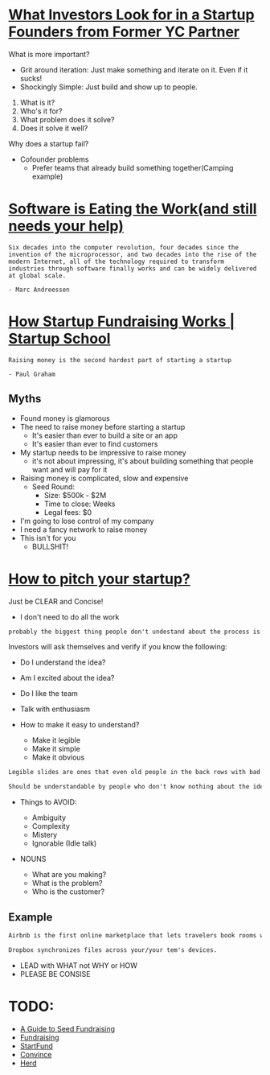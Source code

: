 # [What Investors Look for in a Startup Founders from Former YC Partner](https://www.youtube.com/watch?v=4cDCl4cS5xY&ab_channel=JomaTech)

What is more important?

- Grit around iteration: Just make something and iterate on it. Even if it sucks!
- Shockingly Simple: Just build and show up to people.

1. What is it?
2. Who's it for?
3. What problem does it solve?
4. Does it solve it well?

Why does a startup fail?

- Cofounder problems
    - Prefer teams that already build something together(Camping example)

# [Software is Eating the Work(and still needs your help)](https://www.youtube.com/watch?v=I8bq5Xamzuo&ab_channel=GarryTan)

```
Six decades into the computer revolution, four decades since the invention of the microprocessor, and two decades into the rise of the modern Internet, all of the technology required to transform industries through software finally works and can be widely delivered at global scale.

- Marc Andreessen
```

# [How Startup Fundraising Works | Startup School](https://www.youtube.com/watch?v=zBUhQPPS9AY&list=WL&index=2&t=211s&ab_channel=YCombinator)

```
Raising money is the second hardest part of starting a startup

- Paul Graham
```

## Myths

- Found money is glamorous
- The need to raise money before starting a startup
    - It's easier than ever to build a site or an app
    - It's easier than ever to find customers
- My startup needs to be impressive to raise money
  - it's not about impressing, it's about building something that people want and will pay for it
- Raising money is complicated, slow and expensive
    - Seed Round:
        - Size: $500k - $2M
        - Time to close: Weeks
        - Legal fees: $0
- I'm going to lose control of my company
- I need a fancy network to raise money
- This isn't for you
    - BULLSHIT!

# [How to pitch your startup?](https://www.youtube.com/watch?v=17XZGUX_9iM&ab_channel=YCombinator)

Just be CLEAR and Concise!

- I don't need to do all the work

```txt
probably the biggest thing people don't undestand about the process is the importance of express youself clearly.
```

Investors will ask themselves and verify if you know the following:

- Do I understand the idea?
- Am I excited about the idea?
- Do I like the team

- Talk with enthusiasm
- How to make it easy to understand?
    - Make it legible
    - Make it simple
    - Make it obvious

```txt
Legible slides are ones that even old people in the back rows with bad eyesight can read.

Should be understandable by people who don't know nothing about the idea or the topic.
```

- Things to AVOID:
    - Ambiguity
    - Complexity
    - Mistery
    - Ignorable (Idle talk)

- NOUNS
    - What are you making?
    - What is the problem?
    - Who is the customer?

## Example

```txt
Airbnb is the first online marketplace that lets travelers book rooms with locals, rather than hotels.

Dropbox synchronizes files across your/your tem's devices.
```

- LEAD with WHAT not WHY or HOW
- PLEASE BE CONSISE


# TODO:

- [A Guide to Seed Fundraising](https://www.ycombinator.com/library/4A-a-guide-to-seed-fundraising)
- [Fundraising](http://www.paulgraham.com/fundraising.html)
- [StartFund](http://www.paulgraham.com/startupfund.html)
- [Convince](http://www.paulgraham.com/convince.html)
- [Herd](http://www.paulgraham.com/herd.html)
